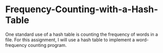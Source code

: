 # Frequency-Counting-with-a-Hash-Table
One standard use of a hash table is counting the frequency of words in a file. For this assignment, I will use a hash table to implement a word-frequency counting program.


